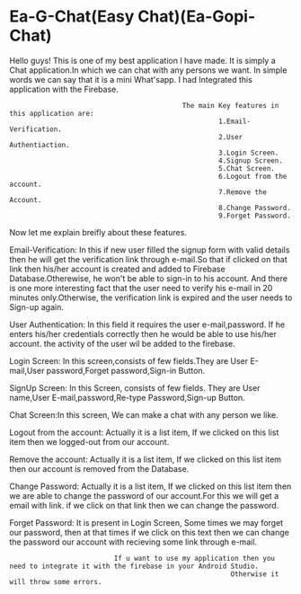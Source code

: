 # Ea-G-Chat(Easy Chat)(Ea-Gopi-Chat)
Hello guys!
This is one of my best application I have made.
It is simply a Chat application.In which we can chat with any persons we want.
In simple words we can say that it is a mini What'sapp.
I had Integrated this application with the Firebase.
                                                    
                                               The main Key features in this application are:
                                                        1.Email- Verification.
                                                        2.User Authentiaction.
                                                        3.Login Screen.
                                                        4.Signup Screen.
                                                        5.Chat Screen.
                                                        6.Logout from the account.
                                                        7.Remove the Account.
                                                        8.Change Password.
                                                        9.Forget Password.
                                                        
Now let me explain breifly about these features.

Email-Verification: In this if new user filled the signup form with valid details then he will get the verification link through e-mail.So that if clicked on that link then
                    his/her account is created and added to Firebase Database.Otherewise, he won't be able to sign-in to his account.
                    And there is one more interesting fact that the user need to verify his e-mail in 20 minutes only.Otherwise, the verification link is expired and the user
                    needs to Sign-up again.

User Authentication: In this field it requires the user e-mail,password. If he enters his/her credentials correctly then he would be able to use his/her account.
                     the activity of the user wil be added to the firebase.

Login Screen: In this screen,consists of few fields.They are User E-mail,User password,Forget password,Sign-in Button.

SignUp Screen: In this Screen, consists of few fields. They are User name,User E-mail,password,Re-type Password,Sign-up Button.

Chat Screen:In this screen, We can make a chat with any person we like.

Logout from the account: Actually it is a list item, If we clicked on this list item then we logged-out from our account.

Remove the account: Actually it is a list item, If we clicked on this list item then our account is removed from the Database.

Change Password: Actually it is a list item, If we clicked on this list item then we are able to change the password of our account.For this we will get a email with link.
                 if we click on that link then we can change the password.
                 
Forget Password: It is present in Login Screen, Some times we may forget our password, then at that times if we click on this text then we can change the password our
                 account with recieving some link through e-mail.
                 
                 
                 
                 
                 
                              If u want to use my application then you need to integrate it with the firebase in your Android Studio.
                                                           Otherwise it will throw some errors.
                                                           
                                                           
                                                           

